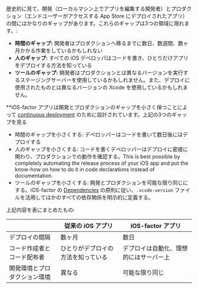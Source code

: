 歴史的に見て、開発（ローカルマシン上でアプリを編集する開発者）とプロダクション（エンドユーザーがアクセスする App Store にデプロイされたアプリ）の間にはかなりのギャップがあります。これらのギャップは3つの領域に現れます。:

- **時間のギャップ:** 開発者はプロダクションへ移るまでに数日、数週間、数ヶ月かかる作業をしているかもしれない
- **人のギャップ:** すべての iOS デベロッパはコードを書き、ひとりだけアプリをデプロイする方法を知っている
- **ツールのギャップ:** 開発者はプロダクションとは異なるバージョンを実行するステージングサーバーを使用しているかもしれません。また、デプロイに使用されたものとは異なるバージョンの Xcode を使用しているかもしれません。

**iOS-factor アプリは開発とプロダクションのギャップを小さく保つことによって [continuous deployment](https://avc.com/2011/02/continuous-deployment/) のために設計されています。上記の3つのギャップを見る

- 時間のギャップを小さくする: デベロッパーはコードを書いて数日後にはデプロイする
- 人のギャップを小さくする: コードを書くデベロッパーはデプロイに密接に関わり、プロダクションでの動作を確認する。This is best possible by completely automating the release process of your iOS app and put the know-how on how to do it in code declarations instead of documentation.
- ツールのギャップを小さくする: 開発とプロダクションを可能な限り同じにする。iOS-factor の  [Dependencies](/dependencies) の原則に従い、`.xcode-version` ファイルを活用してほかのすべての依存関係を明示的に定義する。

上記内容を表にまとめたもの:

|          | 従来の iOS アプリ | iOS-factor アプリ |
|----------|---------------------|----------------|
| デプロイの間隔 | 数ヶ月  | 数日           |
| コード作成者とコード配布者 | ひとりがデプロイの方法を知っている | デプロイは自動化、理想的にはサーバー上 |
| 開発環境とプロダクション環境 | 異なる |  可能な限り同じ |
